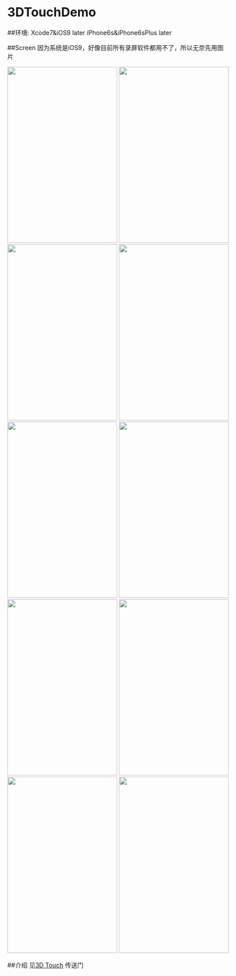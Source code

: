 # 3DTouchDemo

##环境: 
Xcode7&iOS9 later 
iPhone6s&iPhone6sPlus later


##Screen
因为系统是iOS9，好像目前所有录屏软件都用不了，所以无奈先用图片

<image src='1.png' width=250 height=400>
<image src='2.png' width=250 height=400>
<image src='3.png' width=250 height=400>
<image src='4.png' width=250 height=400>
<image src='5.png' width=250 height=400>
<image src='6.png' width=250 height=400>
<image src='7.png' width=250 height=400>
<image src='8.png' width=250 height=400>
<image src='9.png' width=250 height=400>
<image src='10.png' width=250 height=400>


##介绍
见[3D Touch](http://mokai.github.io/2015/10/3d-touch/) 传送门